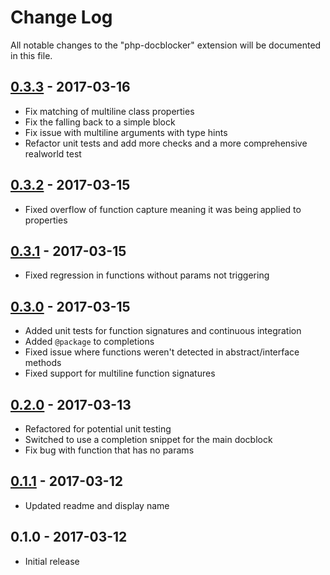 # Change Log

All notable changes to the "php-docblocker" extension will be documented in this file.

## [0.3.3] - 2017-03-16
- Fix matching of multiline class properties
- Fix the falling back to a simple block
- Fix issue with multiline arguments with type hints
- Refactor unit tests and add more checks and a more comprehensive realworld test

## [0.3.2] - 2017-03-15
- Fixed overflow of function capture meaning it was being applied to properties

## [0.3.1] - 2017-03-15
- Fixed regression in functions without params not triggering

## [0.3.0] - 2017-03-15
- Added unit tests for function signatures and continuous integration
- Added `@package` to completions
- Fixed issue where functions weren't detected in abstract/interface methods
- Fixed support for multiline function signatures

## [0.2.0] - 2017-03-13
- Refactored for potential unit testing
- Switched to use a completion snippet for the main docblock
- Fix bug with function that has no params

## [0.1.1] - 2017-03-12
- Updated readme and display name

## 0.1.0 - 2017-03-12
- Initial release

[Unreleased]: https://github.com/neild3r/vscode-php-docblocker/compare/v0.3.3...HEAD
[0.3.3]: https://github.com/neild3r/vscode-php-docblocker/compare/v0.3.2...v0.3.3
[0.3.2]: https://github.com/neild3r/vscode-php-docblocker/compare/v0.3.1...v0.3.2
[0.3.1]: https://github.com/neild3r/vscode-php-docblocker/compare/v0.3.0...v0.3.1
[0.3.0]: https://github.com/neild3r/vscode-php-docblocker/compare/v0.2.0...v0.3.0
[0.2.0]: https://github.com/neild3r/vscode-php-docblocker/compare/v0.1.1...v0.2.0
[0.2.0]: https://github.com/neild3r/vscode-php-docblocker/compare/v0.1.1...v0.2.0
[0.1.1]: https://github.com/neild3r/vscode-php-docblocker/compare/v0.1.0...v0.1.1